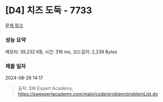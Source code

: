 # [D4] 치즈 도둑 - 7733 

[문제 링크](https://swexpertacademy.com/main/code/problem/problemDetail.do?contestProbId=AWrDOdQqRCUDFARG) 

### 성능 요약

메모리: 39,232 KB, 시간: 316 ms, 코드길이: 2,239 Bytes

### 제출 일자

2024-08-26 14:17



> 출처: SW Expert Academy, https://swexpertacademy.com/main/code/problem/problemList.do